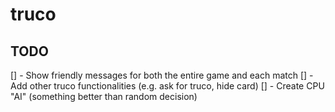# truco

## TODO

[] - Show friendly messages for both the entire game and each match
[] - Add other truco functionalities (e.g. ask for truco, hide card)
[] - Create CPU "AI" (something better than random decision)
